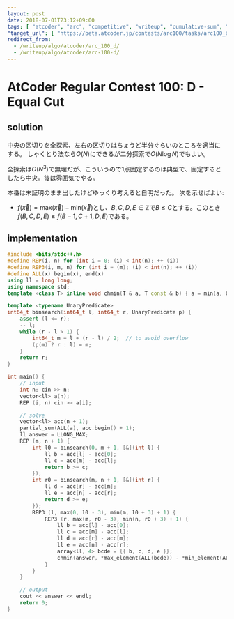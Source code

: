 ```yaml
---
layout: post
date: 2018-07-01T23:12+09:00
tags: [ "atcoder", "arc", "competitive", "writeup", "cumulative-sum", "binary-search" ]
"target_url": [ "https://beta.atcoder.jp/contests/arc100/tasks/arc100_b" ]
redirect_from:
  - /writeup/algo/atcoder/arc_100_d/
  - /writeup/algo/atcoder/arc-100-d/
---
```


# AtCoder Regular Contest 100: D - Equal Cut

<!-- {% raw %} -->

## solution

中央の区切りを全探索、左右の区切りはちょうど半分ぐらいのところを適当にする。 しゃくとり法なら$O(N)$にできるが二分探索で$O(N \log N)$でもよい。

全探索は$O(N^3)$で無理だが、こういうので1点固定するのは典型で、固定するとしたら中央。後は雰囲気でやる。

本番は未証明のまま出したけどゆっくり考えると自明だった。
次を示せばよい:

-   $f(\vec{x}) = \mathrm{max}(\vec{x}) - \mathrm{min}(\vec{x})$とし、$B, C, D, E \in \mathbb{Z}$で$B \le C$とする。このとき$f(B, C, D, E) \le f(B - 1, C + 1, D, E)$である。


## implementation

``` c++
#include <bits/stdc++.h>
#define REP(i, n) for (int i = 0; (i) < int(n); ++ (i))
#define REP3(i, m, n) for (int i = (m); (i) < int(n); ++ (i))
#define ALL(x) begin(x), end(x)
using ll = long long;
using namespace std;
template <class T> inline void chmin(T & a, T const & b) { a = min(a, b); }

template <typename UnaryPredicate>
int64_t binsearch(int64_t l, int64_t r, UnaryPredicate p) {
    assert (l <= r);
    -- l;
    while (r - l > 1) {
        int64_t m = l + (r - l) / 2;  // to avoid overflow
        (p(m) ? r : l) = m;
    }
    return r;
}

int main() {
    // input
    int n; cin >> n;
    vector<ll> a(n);
    REP (i, n) cin >> a[i];

    // solve
    vector<ll> acc(n + 1);
    partial_sum(ALL(a), acc.begin() + 1);
    ll answer = LLONG_MAX;
    REP (m, n + 1) {
        int l0 = binsearch(0, m + 1, [&](int l) {
            ll b = acc[l] - acc[0];
            ll c = acc[m] - acc[l];
            return b >= c;
        });
        int r0 = binsearch(m, n + 1, [&](int r) {
            ll d = acc[r] - acc[m];
            ll e = acc[n] - acc[r];
            return d >= e;
        });
        REP3 (l, max(0, l0 - 3), min(m, l0 + 3) + 1) {
            REP3 (r, max(m, r0 - 3), min(n, r0 + 3) + 1) {
                ll b = acc[l] - acc[0];
                ll c = acc[m] - acc[l];
                ll d = acc[r] - acc[m];
                ll e = acc[n] - acc[r];
                array<ll, 4> bcde = {{ b, c, d, e }};
                chmin(answer, *max_element(ALL(bcde)) - *min_element(ALL(bcde)));
            }
        }
    }

    // output
    cout << answer << endl;
    return 0;
}
```

<!-- {% endraw %} -->
